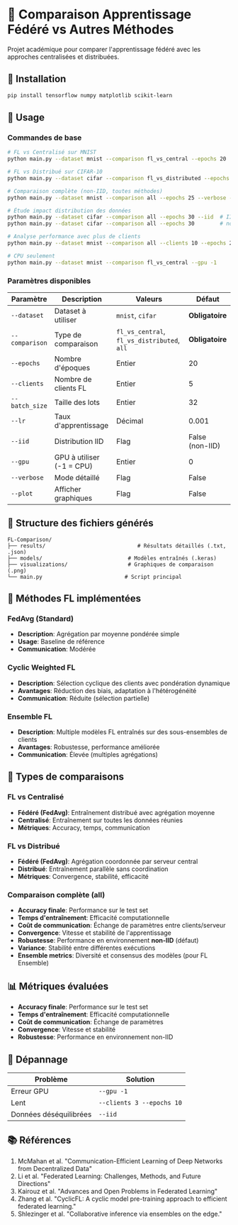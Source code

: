 # 🔄 Comparaison Apprentissage Fédéré vs Autres Méthodes

Projet académique pour comparer l'apprentissage fédéré avec les approches centralisées et distribuées.

## 🚀 Installation

```bash
pip install tensorflow numpy matplotlib scikit-learn
```

## 📝 Usage

### Commandes de base

```bash
# FL vs Centralisé sur MNIST
python main.py --dataset mnist --comparison fl_vs_central --epochs 20

# FL vs Distribué sur CIFAR-10  
python main.py --dataset cifar --comparison fl_vs_distributed --epochs 50

# Comparaison complète (non-IID, toutes méthodes)
python main.py --dataset mnist --comparison all --epochs 25 --verbose --plot

# Étude impact distribution des données
python main.py --dataset cifar --comparison all --epochs 30 --iid  # IID
python main.py --dataset cifar --comparison all --epochs 30        # non-IID

# Analyse performance avec plus de clients
python main.py --dataset mnist --comparison all --clients 10 --epochs 20

# CPU seulement
python main.py --dataset mnist --comparison fl_vs_central --gpu -1
```

### Paramètres disponibles

| Paramètre | Description | Valeurs | Défaut |
|-----------|-------------|---------|--------|
| `--dataset` | Dataset à utiliser | `mnist`, `cifar` | **Obligatoire** |
| `--comparison` | Type de comparaison | `fl_vs_central`, `fl_vs_distributed`, `all` | **Obligatoire** |
| `--epochs` | Nombre d'époques | Entier | 20 |
| `--clients` | Nombre de clients FL | Entier | 5 |
| `--batch_size` | Taille des lots | Entier | 32 |
| `--lr` | Taux d'apprentissage | Décimal | 0.001 |
| `--iid` | Distribution IID | Flag | False (non-IID) |
| `--gpu` | GPU à utiliser (-1 = CPU) | Entier | 0 |
| `--verbose` | Mode détaillé | Flag | False |
| `--plot` | Afficher graphiques | Flag | False |

## 📁 Structure des fichiers générés

```
FL-Comparison/
├── results/                             # Résultats détaillés (.txt, .json)
├── models/                           # Modèles entraînés (.keras)
├── visualizations/                   # Graphiques de comparaison (.png)
└── main.py                          # Script principal
```

## 🤖 Méthodes FL implémentées

### FedAvg (Standard)
- **Description**: Agrégation par moyenne pondérée simple
- **Usage**: Baseline de référence
- **Communication**: Modérée

### Cyclic Weighted FL
- **Description**: Sélection cyclique des clients avec pondération dynamique
- **Avantages**: Réduction des biais, adaptation à l'hétérogénéité
- **Communication**: Réduite (sélection partielle)

### Ensemble FL
- **Description**: Multiple modèles FL entraînés sur des sous-ensembles de clients
- **Avantages**: Robustesse, performance améliorée
- **Communication**: Élevée (multiples agrégations)

## 🔬 Types de comparaisons

### FL vs Centralisé
- **Fédéré (FedAvg)**: Entraînement distribué avec agrégation moyenne
- **Centralisé**: Entraînement sur toutes les données réunies
- **Métriques**: Accuracy, temps, communication

### FL vs Distribué
- **Fédéré (FedAvg)**: Agrégation coordonnée par serveur central
- **Distribué**: Entraînement parallèle sans coordination
- **Métriques**: Convergence, stabilité, efficacité

### Comparaison complète (all)
- **Accuracy finale**: Performance sur le test set
- **Temps d'entraînement**: Efficacité computationnelle  
- **Coût de communication**: Échange de paramètres entre clients/serveur
- **Convergence**: Vitesse et stabilité de l'apprentissage
- **Robustesse**: Performance en environnement **non-IID** (défaut)
- **Variance**: Stabilité entre différentes exécutions
- **Ensemble metrics**: Diversité et consensus des modèles (pour FL Ensemble)

## 📊 Métriques évaluées

- **Accuracy finale**: Performance sur le test set
- **Temps d'entraînement**: Efficacité computationnelle  
- **Coût de communication**: Échange de paramètres
- **Convergence**: Vitesse et stabilité
- **Robustesse**: Performance en environnement non-IID


## 🐛 Dépannage

| Problème | Solution |
|----------|----------|
| Erreur GPU | `--gpu -1` |
| Lent | `--clients 3 --epochs 10` |
| Données déséquilibrées | `--iid` |

## 📚 Références

1. McMahan et al. "Communication-Efficient Learning of Deep Networks from Decentralized Data"
2. Li et al. "Federated Learning: Challenges, Methods, and Future Directions"
3. Kairouz et al. "Advances and Open Problems in Federated Learning"
4. Zhang et al. "CyclicFL: A cyclic model pre-training approach to efficient federated learning."
5. Shlezinger et al. "Collaborative inference via ensembles on the edge."
